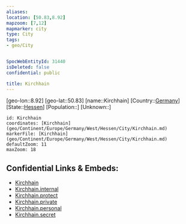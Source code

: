 ```yaml
---
aliases: 
location: [50.83,8.92]
mapzoom: [7,12] 
mapmarker: city 
type: City
tags:
- geo/City


SpocWebEntityId: 31440
isDeleted: false
confidential: public

title: Kirchhain
---
```

[geo-lon::8.92]
[geo-lat::50.83]
[name::Kirchhain]
[Country::[Germany](geo/Continent/Europe/Germany.md)]
[State::[Hessen](geo/Continent/Europe/Germany/West/Hessen.md)]
[Population::]
[Unknown::]


```leaflet
id: Kirchhain
coordinates: [Kirchhain](geo/Continent/Europe/Germany/West/Hessen/City/Kirchhain.md)
markerFile: [Kirchhain](geo/Continent/Europe/Germany/West/Hessen/City/Kirchhain.md)
defaultZoom: 11 
maxZoom: 18
```


## Confidential Links & Embeds: 
- [Kirchhain](../../../../../../../../_public/geo/Continent/Europe/Germany/West/Hessen/City/Kirchhain.md) 
- [Kirchhain.internal](../../../../../../../../_internal/geo/Continent/Europe/Germany/West/Hessen/City/Kirchhain.internal.md) 
- [Kirchhain.protect](../../../../../../../../_protect/geo/Continent/Europe/Germany/West/Hessen/City/Kirchhain.protect.md) 
- [Kirchhain.private](../../../../../../../../_private/geo/Continent/Europe/Germany/West/Hessen/City/Kirchhain.private.md) 
- [Kirchhain.personal](../../../../../../../../_personal/geo/Continent/Europe/Germany/West/Hessen/City/Kirchhain.personal.md) 
- [Kirchhain.secret](../../../../../../../../_secret/geo/Continent/Europe/Germany/West/Hessen/City/Kirchhain.secret.md) 
